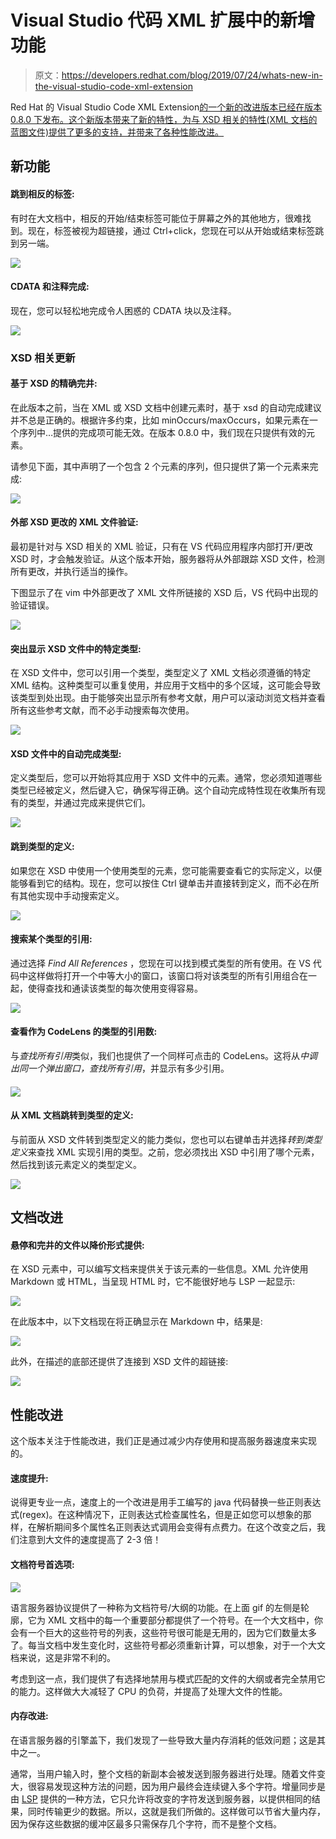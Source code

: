 # Visual Studio 代码 XML 扩展中的新增功能

> 原文：<https://developers.redhat.com/blog/2019/07/24/whats-new-in-the-visual-studio-code-xml-extension>

Red Hat 的 Visual Studio Code XML Extension[的一个新的改进版本已经在版本 0.8.0 下发布。这个新版本带来了新的特性，为与 XSD 相关的特性(XML 文档的蓝图文件)提供了更多的支持，并带来了各种性能改进。](https://marketplace.visualstudio.com/items?itemName=redhat.vscode-xml)

## 新功能

#### 跳到相反的标签:

有时在大文档中，相反的开始/结束标签可能位于屏幕之外的其他地方，很难找到。现在，标签被视为超链接，通过 Ctrl+click，您现在可以从开始或结束标签跳到另一端。

![](img/088fe480a04e5a0fdce59c87da3cc03f.png)

#### CDATA 和注释完成:

现在，您可以轻松地完成令人困惑的 CDATA 块以及注释。

![](img/a50f78d14e470bf5a8dc065a9776f4db.png)

### XSD 相关更新

#### 基于 XSD 的精确完井:

在此版本之前，当在 XML 或 XSD 文档中创建元素时，基于 xsd 的自动完成建议并不总是正确的。根据许多约束，比如 minOccurs/maxOccurs，如果元素在一个序列中…提供的完成项可能无效。在版本 0.8.0 中，我们现在只提供有效的元素。

请参见下面，其中声明了一个包含 2 个元素的序列，但只提供了第一个元素来完成:

![](img/a1de89064f99fa33d8b97e8487086ca1.png)

#### 外部 XSD 更改的 XML 文件验证:

最初是针对与 XSD 相关的 XML 验证，只有在 VS 代码应用程序内部打开/更改 XSD 时，才会触发验证。从这个版本开始，服务器将从外部跟踪 XSD 文件，检测所有更改，并执行适当的操作。

下图显示了在 vim 中外部更改了 XML 文件所链接的 XSD 后，VS 代码中出现的验证错误。

![](img/b93691312bb5fae4daea6425b8cb9643.png)

#### 突出显示 XSD 文件中的特定类型:

在 XSD 文件中，您可以引用一个类型，类型定义了 XML 文档必须遵循的特定 XML 结构。这种类型可以重复使用，并应用于文档中的多个区域，这可能会导致该类型到处出现。由于能够突出显示所有参考文献，用户可以滚动浏览文档并查看所有这些参考文献，而不必手动搜索每次使用。

![](img/82b8f9a40a49d685c99d37a31548089c.png)

#### XSD 文件中的自动完成类型:

定义类型后，您可以开始将其应用于 XSD 文件中的元素。通常，您必须知道哪些类型已经被定义，然后键入它，确保写得正确。这个自动完成特性现在收集所有现有的类型，并通过完成来提供它们。

![](img/52670913b190c43eaf8217fc987ba1ba.png)

#### 跳到类型的定义:

如果您在 XSD 中使用一个使用类型的元素，您可能需要查看它的实际定义，以便能够看到它的结构。现在，您可以按住 Ctrl 键单击并直接转到定义，而不必在所有其他实现中手动搜索定义。

![](img/497b466a9ff6d7931794d80f87723c0f.png)

#### 搜索某个类型的引用:

通过选择 *Find All References* ，您现在可以找到模式类型的所有使用。在 VS 代码中这样做将打开一个中等大小的窗口，该窗口将对该类型的所有引用组合在一起，使得查找和通读该类型的每次使用变得容易。

![](img/cbdd8d8d2957e6b96b2812a33998ec2a.png)

#### 查看作为 CodeLens 的类型的引用数:

与*查找所有引用*类似，我们也提供了一个同样可点击的 CodeLens。这将从*中调出同一个弹出窗口，查找所有引用*，并显示有多少引用。

#### ![](img/fcc5ce64097ce9267b5901f457e9ae91.png)

#### 从 XML 文档跳转到类型的定义:

与前面从 XSD 文件转到类型定义的能力类似，您也可以右键单击并选择*转到类型定义*来查找 XML 实现引用的类型。之前，您必须找出 XSD 中引用了哪个元素，然后找到该元素定义的类型定义。

![](img/c5f070c3ccc2ddd83dc7345e1123b1d2.png)

## 文档改进

#### 悬停和完井的文件以降价形式提供:

在 XSD 元素中，可以编写文档来提供关于该元素的一些信息。XML 允许使用 Markdown 或 HTML，当呈现 HTML 时，它不能很好地与 LSP 一起显示:

![](img/621cd623b629c0d6a97ce4f5b3da2ac5.png)

在此版本中，以下文档现在将正确显示在 Markdown 中，结果是:

![](img/495b30aeacb5f5c22429014f33a51ff0.png)

此外，在描述的底部还提供了连接到 XSD 文件的超链接:

![](img/c39007e9befca374e248fc555bae2369.png)

## 性能改进

这个版本关注于性能改进，我们正是通过减少内存使用和提高服务器速度来实现的。

#### 速度提升:

说得更专业一点，速度上的一个改进是用手工编写的 java 代码替换一些正则表达式(regex)。在这种情况下，正则表达式检查属性名，但是正如您可以想象的那样，在解析期间多个属性名正则表达式调用会变得有点费力。在这个改变之后，我们注意到大文件的速度提高了 2-3 倍！

#### 文档符号首选项:

![](img/ceef27612916ad674de2c3dacda1e9b5.png)

语言服务器协议提供了一种称为文档符号/大纲的功能。在上面 gif 的左侧是轮廓，它为 XML 文档中的每一个重要部分都提供了一个符号。在一个大文档中，你会有一个巨大的这些符号的列表，这些符号很可能是无用的，因为它们数量太多了。每当文档中发生变化时，这些符号都必须重新计算，可以想象，对于一个大文档来说，这是非常不利的。

考虑到这一点，我们提供了有选择地禁用与模式匹配的文件的大纲或者完全禁用它的能力。这样做大大减轻了 CPU 的负荷，并提高了处理大文件的性能。

#### 内存改进:

在语言服务器的引擎盖下，我们发现了一些导致大量内存消耗的低效问题；这是其中之一。

通常，当用户输入时，整个文档的新副本会被发送到服务器进行处理。随着文件变大，很容易发现这种方法的问题，因为用户最终会连续键入多个字符。增量同步是由 [LSP](https://microsoft.github.io/language-server-protocol/) 提供的一种方法，它只允许将改变的字符发送到服务器，以提供相同的结果，同时传输更少的数据。所以，这就是我们所做的。这样做可以节省大量内存，因为保存这些数据的缓冲区最多只需保存几个字符，而不是整个文档。